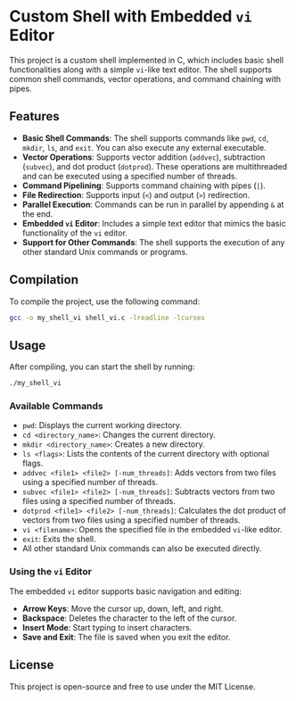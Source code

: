 
# Custom Shell with Embedded `vi` Editor

This project is a custom shell implemented in C, which includes basic shell functionalities along with a simple `vi`-like text editor. The shell supports common shell commands, vector operations, and command chaining with pipes.

## Features

- **Basic Shell Commands**: The shell supports commands like `pwd`, `cd`, `mkdir`, `ls`, and `exit`. You can also execute any external executable.
- **Vector Operations**: Supports vector addition (`addvec`), subtraction (`subvec`), and dot product (`dotprod`). These operations are multithreaded and can be executed using a specified number of threads.
- **Command Pipelining**: Supports command chaining with pipes (`|`).
- **File Redirection**: Supports input (`<`) and output (`>`) redirection.
- **Parallel Execution**: Commands can be run in parallel by appending `&` at the end.
- **Embedded `vi` Editor**: Includes a simple text editor that mimics the basic functionality of the `vi` editor.
- **Support for Other Commands**: The shell supports the execution of any other standard Unix commands or programs.

## Compilation

To compile the project, use the following command:

```sh
gcc -o my_shell_vi shell_vi.c -lreadline -lcurses
```

## Usage

After compiling, you can start the shell by running:

```sh
./my_shell_vi
```

### Available Commands

- `pwd`: Displays the current working directory.
- `cd <directory_name>`: Changes the current directory.
- `mkdir <directory_name>`: Creates a new directory.
- `ls <flags>`: Lists the contents of the current directory with optional flags.
- `addvec <file1> <file2> [-num_threads]`: Adds vectors from two files using a specified number of threads.
- `subvec <file1> <file2> [-num_threads]`: Subtracts vectors from two files using a specified number of threads.
- `dotprod <file1> <file2> [-num_threads]`: Calculates the dot product of vectors from two files using a specified number of threads.
- `vi <filename>`: Opens the specified file in the embedded `vi`-like editor.
- `exit`: Exits the shell.
- All other standard Unix commands can also be executed directly.

### Using the `vi` Editor

The embedded `vi` editor supports basic navigation and editing:

- **Arrow Keys**: Move the cursor up, down, left, and right.
- **Backspace**: Deletes the character to the left of the cursor.
- **Insert Mode**: Start typing to insert characters.
- **Save and Exit**: The file is saved when you exit the editor.

## License

This project is open-source and free to use under the MIT License.
